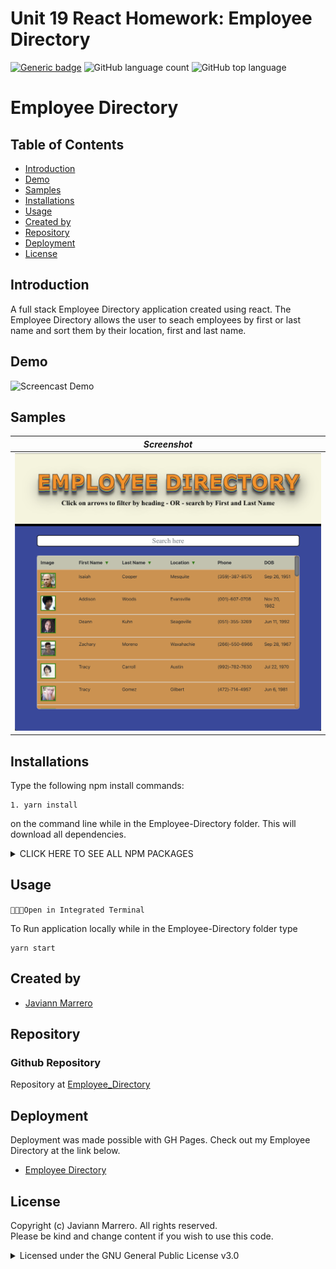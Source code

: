 # Unit 19 React Homework: Employee Directory
[![Generic badge](https://img.shields.io/badge/license-MIT-<COLOR>.svg)](#license)
![GitHub language count](https://img.shields.io/github/languages/count/javiistacks/employee_Directory)
![GitHub top language](https://img.shields.io/github/languages/top/javiistacks/employee_Directory)

# Employee Directory

## Table of Contents
* [Introduction](#introduction)
* [Demo](#demo)
* [Samples](#samples)
* [Installations](#installations)
* [Usage](#usage)
* [Created by](#created-by)
* [Repository](#repository)
* [Deployment](#deployment)
* [License](#license)


## Introduction
A full stack Employee Directory application created using react. The Employee Directory allows the user to seach employees by first or last name and sort them by their location, first and last name. 

## Demo

![Screencast Demo](./docs/directory.gif)



## Samples

| ***Screenshot***                   |     
| :--------------------------------: | 
| <img src="./docs/picture.png">     |



## Installations
Type the following npm install commands: 
```
1. yarn install
```
on the command line while in the Employee-Directory folder. This will download all dependencies. 
 
 <details><summary> CLICK HERE TO SEE ALL NPM PACKAGES</summary>

<blockquote>
 
* [@testing-library/jest-dom](https://www.npmjs.com/package/@testing-library/jest-dom)
  * The @testing-library/jest-dom library provides a set of custom jest matchers that you can use to extend jest.

* [@testing-library/react](https://www.npmjs.com/package/@testing-library/react)
  * The React Testing Library is a very light-weight solution for testing React components..
  
* [@testing-library/user-event](https://www.npmjs.com/package/@testing-library/user-event)
  * user-event is a companion library for Testing Library that provides more advanced simulation of browser interactions than the built-in fireEvent method.
  
* [axios](https://www.npmjs.com/package/axios)
  * Axios is a promise based HTTP client for the browser and Node. js.

* [bootstrap](https://www.npmjs.com/package/bootstrap)
  * Sleek, intuitive, and powerful front-end framework for faster and easier web development.

* [dateformat](https://www.npmjs.com/package/dateformat)
  * A node.js package for Steven Levithan's excellent dateFormat() function.

* [gh-pages](https://www.npmjs.com/package/gh-pages)
  * Publish files to a gh-pages branch on GitHub (or any other branch anywhere else).

* [react](https://www.npmjs.com/package/react)
  * The react package contains only the functionality necessary to define React components.

* [react-bootstrap](https://www.npmjs.com/package/react-bootstrap)
  * React-Bootstrap replaces the Bootstrap JavaScript. Each component has been built from scratch as a true React component, without unneeded dependencies like jQuery.

* [react-bootstrap-table-pro](https://www.npmjs.com/package/react-bootstrap-table-pro)
  * This is a React component for working with data tables! It allows to search, paginate and customize the loading of dynamic data in a table.

* [react-dom](https://www.npmjs.com/package/react-dom)
  * This package serves as the entry point to the DOM and server renderers for React.

* [react-scripts](https://www.npmjs.com/package/react-scripts)
  * This package includes scripts and configuration used by Create React App.

* [web-vitals](https://www.npmjs.com/package/web-vitals)
  * The web-vitals library is a tiny (~1K), modular library for measuring all the Web Vitals metrics on real users, in a way that accurately matches how they're measured by Chrome and reported to other Google tools (e.g. Chrome User Experience Report, Page Speed Insights, Search Console's Speed Report).

</blockquote>
</details>


## Usage

`👨🏽‍💻Open in Integrated Terminal`

To Run application locally while in the Employee-Directory folder type 
```
yarn start 
```

## Created by
* [Javiann Marrero](https://github.com/javiistacks)


## Repository
### Github Repository
Repository at [Employee_Directory](https://github.com/javiistacks/employee_Directory)

## Deployment
Deployment was made possible with GH Pages. 
Check out my Employee Directory at the link below.

* [Employee Directory](https://javiistacks.github.io/employee_Directory/)

## License

Copyright (c) Javiann Marrero. All rights reserved.<br>
Please be kind and change content if you wish to use this code.

<details><summary>Licensed under the GNU General Public License v3.0</summary>

Copyright (c) 2021 - present | Javiann Marrero

<blockquote>
Permission is hereby granted, free of charge, to any person obtaining a copy
of this software and associated documentation files (the "Software"), to deal
in the Software without restriction, including without limitation the rights
to use, copy, modify, merge, publish, distribute, sublicense, and/or sell
copies of the Software, and to permit persons to whom the Software is
furnished to do so, subject to the following conditions:

The above copyright notice and this permission notice shall be included in all
copies or substantial portions of the Software.

THE SOFTWARE IS PROVIDED "AS IS", WITHOUT WARRANTY OF ANY KIND, EXPRESS OR
IMPLIED, INCLUDING BUT NOT LIMITED TO THE WARRANTIES OF MERCHANTABILITY,
FITNESS FOR A PARTICULAR PURPOSE AND NONINFRINGEMENT. IN NO EVENT SHALL THE
AUTHORS OR COPYRIGHT HOLDERS BE LIABLE FOR ANY CLAIM, DAMAGES OR OTHER
LIABILITY, WHETHER IN AN ACTION OF CONTRACT, TORT OR OTHERWISE, ARISING FROM,
OUT OF OR IN CONNECTION WITH THE SOFTWARE OR THE USE OR OTHER DEALINGS IN THE
SOFTWARE.
</blockquote>
</details>
